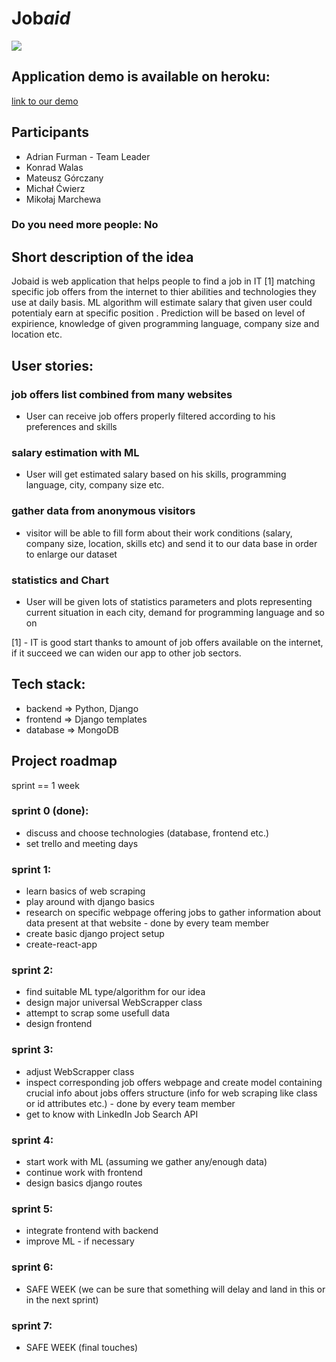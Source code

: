 # Job*aid*

![](jobaid.gif)

## Application demo is available on heroku: 

[link to our demo](https://jobaid.herokuapp.com/)

## Participants 
 - Adrian Furman - Team Leader
 - Konrad Walas
 - Mateusz Górczany
 - Michał Ćwierz
 - Mikołaj Marchewa

### Do you need more people: No

## Short description of the idea
Jobaid is web application that helps people to find a job in IT [1] matching specific job offers from the internet to thier abilities and technologies they use at daily basis. ML algorithm will estimate salary that given user could potentialy earn at specific position . Prediction will be based on level of expirience, knowledge of given programming language, company size and location etc.

## User stories:
### job offers list combined from many websites
- User can receive job offers properly filtered according to his preferences and skills
### salary estimation with ML
- User will get estimated salary based on his skills, programming language, city, company size etc.
### gather data from anonymous visitors
- visitor will be able to fill form about their work conditions (salary, company size, location, skills etc) and send it to our data base in order to enlarge our dataset
### statistics and Chart
- User will be given lots of statistics parameters and plots representing current situation in each city, demand for programming language and so on

[1] - IT is good start thanks to amount of job offers available on the internet, if it succeed we can widen our app to other job sectors.

## Tech stack:
- backend => Python, Django
- frontend => Django templates
- database => MongoDB

## Project roadmap

sprint == 1 week

### sprint 0 (done):
- discuss and choose technologies (database, frontend etc.)
- set trello and meeting days

### sprint 1:
- learn basics of web scraping
- play around with django basics
- research on specific webpage offering jobs to gather information about data present at that website - done by every team member
- create basic django project setup
- create-react-app

### sprint 2:
- find suitable ML type/algorithm for our idea
- design major universal WebScrapper class
- attempt to scrap some usefull data
- design frontend 

### sprint 3:
- adjust WebScrapper class
- inspect corresponding  job offers webpage and create model containing crucial info about jobs offers structure (info for web scraping like class or id attributes etc.) - done by every team member
- get to know with LinkedIn Job Search API

### sprint 4:
- start work with ML (assuming we gather any/enough data)
- continue work with frontend
- design basics django routes

### sprint 5:
- integrate frontend with backend
- improve ML - if necessary

### sprint 6:
- SAFE WEEK (we can be sure that something will delay and land in this or in the next sprint)

### sprint 7:
- SAFE WEEK (final touches)
